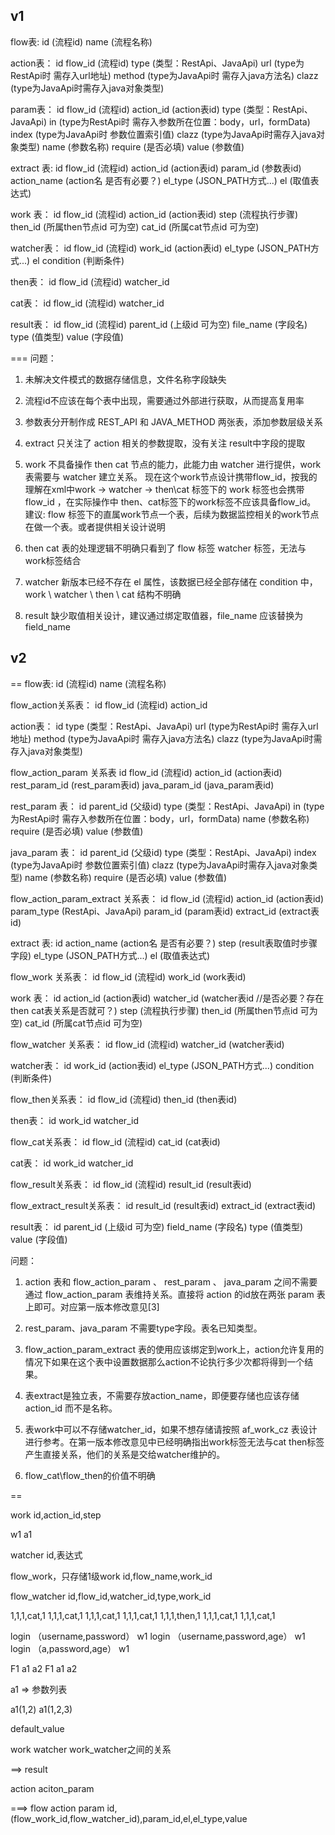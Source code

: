 ## v1
flow表:
		id (流程id)
		name (流程名称)

action表：
		id
		flow_id (流程id)
		type (类型：RestApi、JavaApi)
		url (type为RestApi时 需存入url地址)
		method (type为JavaApi时 需存入java方法名)
		clazz (type为JavaApi时需存入java对象类型)

param表：
		id
		flow_id (流程id)
		action_id (action表id)
		type (类型：RestApi、JavaApi)
		in (type为RestApi时 需存入参数所在位置：body，url，formData)
		index (type为JavaApi时 参数位置索引值)
		clazz (type为JavaApi时需存入java对象类型)
		name  (参数名称)
		require (是否必填)
		value (参数值)

extract 表:
		id
		flow_id (流程id)
		action_id (action表id)
		param_id (参数表id)
		action_name (action名 是否有必要？)
		el_type (JSON_PATH方式...)
		el (取值表达式)

work 表：
		id
		flow_id (流程id)
		action_id (action表id)
		step (流程执行步骤)
		then_id (所属then节点id 可为空)
		cat_id (所属cat节点id 可为空)

watcher表：
		id
		flow_id (流程id)
		work_id (action表id)
		el_type (JSON_PATH方式...)
		el
		condition (判断条件)

then表：
		id
		flow_id (流程id)
		watcher_id

cat表：
		id
		flow_id (流程id)
		watcher_id

result表：
		id
		flow_id (流程id)
		parent_id (上级id 可为空)
		file_name (字段名)
		type (值类型)
		value (字段值)


===
问题：
1. 未解决文件模式的数据存储信息，文件名称字段缺失
2. 流程id不应该在每个表中出现，需要通过外部进行获取，从而提高复用率
3. 参数表分开制作成 REST_API 和 JAVA_METHOD 两张表，添加参数层级关系
4. extract 只关注了 action 相关的参数提取，没有关注 result中字段的提取
5. work 不具备操作 then cat 节点的能力，此能力由 watcher 进行提供，work 表需要与 watcher 建立关系。
    现在这个work节点设计携带flow_id，按我的理解在xml中work -> watcher -> then\cat 标签下的 work 标签也会携带 flow_id ，在实际操作中 then、cat标签下的work标签不应该具备flow_id。
    建议: flow 标签下的直属work节点一个表，后续为数据监控相关的work节点在做一个表。或者提供相关设计说明

8. then cat 表的处理逻辑不明确只看到了 flow 标签 watcher 标签，无法与work标签结合

6. watcher 新版本已经不存在 el 属性，该数据已经全部存储在 condition 中， work \ watcher \ then \ cat 结构不明确
7. result 缺少取值相关设计，建议通过绑定取值器，file_name 应该替换为 field_name


## v2
==
flow表:
		id (流程id)
		name (流程名称)

flow_action关系表：
		id
		flow_id (流程id)
		action_id

action表：
		id
		type (类型：RestApi、JavaApi)
		url (type为RestApi时 需存入url地址)
		method (type为JavaApi时 需存入java方法名)
		clazz (type为JavaApi时需存入java对象类型)

flow_action_param 关系表
		id
		flow_id (流程id)
		action_id (action表id)
		rest_param_id (rest_param表id)
		java_param_id (java_param表id)

rest_param 表：
		id
		parent_id (父级id)
		type (类型：RestApi、JavaApi)
		in (type为RestApi时 需存入参数所在位置：body，url，formData)
		name  (参数名称)
		require (是否必填)
		value (参数值)

java_param 表：
		id
		parent_id (父级id)
		type (类型：RestApi、JavaApi)
		index (type为JavaApi时 参数位置索引值)
		clazz (type为JavaApi时需存入java对象类型)
		name  (参数名称)
		require (是否必填)
		value (参数值)

flow_action_param_extract 关系表：
		id
		flow_id (流程id)
		action_id (action表id)
		param_type (RestApi、JavaApi)
		param_id (param表id)
		extract_id (extract表id)

extract 表:
		id
		action_name (action名 是否有必要？)
		step (result表取值时步骤字段)
		el_type (JSON_PATH方式...)
		el (取值表达式)

flow_work 关系表：
		id
		flow_id (流程id)
		work_id (work表id)

work 表：
		id
		action_id (action表id)
		watcher_id (watcher表id  //是否必要？存在then cat表关系是否就可？)
		step (流程执行步骤)
		then_id (所属then节点id 可为空)
		cat_id (所属cat节点id 可为空)

flow_watcher 关系表：
		id
		flow_id (流程id)
		watcher_id (watcher表id)

watcher表：
		id
		work_id (action表id)
		el_type (JSON_PATH方式...)
		condition (判断条件)

flow_then关系表：
		id
		flow_id (流程id)
		then_id (then表id)

then表：
		id
		work_id
		watcher_id

flow_cat关系表：
		id
		flow_id (流程id)
		cat_id (cat表id)

cat表：
		id
		work_id
		watcher_id

flow_result关系表：
		id
		flow_id (流程id)
		result_id (result表id)

flow_extract_result关系表：
		id
		result_id (result表id)
		extract_id (extract表id)

result表：
		id
		parent_id (上级id 可为空)
		field_name (字段名)
		type (值类型)
		value (字段值)



问题：
1. action 表和 flow_action_param 、   rest_param 、   java_param 之间不需要通过 flow_action_param 表维持关系。直接将 action 的id放在两张 
   param 表上即可。对应第一版本修改意见[3]
   
2. rest_param、java_param 不需要type字段。表名已知类型。

3. flow_action_param_extract 表的使用应该绑定到work上，action允许复用的情况下如果在这个表中设置数据那么action不论执行多少次都将得到一个结果。

4. 表extract是独立表，不需要存放action_name，即便要存储也应该存储action_id 而不是名称。

5. 表work中可以不存储watcher_id，如果不想存储请按照 af_work_cz 表设计进行参考。在第一版本修改意见中已经明确指出work标签无法与cat then标签产生直接关系，他们的关系是交给watcher维护的。

6. flow_cat\flow_then的价值不明确

   
   
==


work 
id,action_id,step
 
w1 a1


watcher
id,表达式

flow_work，只存储1级work
id,flow_name,work_id

flow_watcher
id,flow_id,watcher_id,type,work_id

1,1,1,cat,1
1,1,1,cat,1
1,1,1,cat,1
1,1,1,cat,1
1,1,1,then,1
1,1,1,cat,1
1,1,1,cat,1


login （username,password） w1
login （username,password,age） w1
login （a,password,age） w1



F1 a1 a2
F1 a1 a2

a1 => 参数列表

a1(1,2)
a1(1,2,3)


default_value

work
watcher
work_watcher之间的关系

==> result 


action
aciton_param

===> flow action param
id,(flow_work_id,flow_watcher_id),param_id,el,el_type,value
